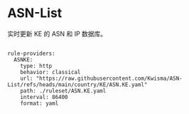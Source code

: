 
# ASN-List

实时更新 KE 的 ASN 和 IP 数据库。

<pre><code class="language-javascript">
rule-providers:
  ASNKE:
    type: http
    behavior: classical
    url: "https://raw.githubusercontent.com/Kwisma/ASN-List/refs/heads/main/country/KE/ASN.KE.yaml"
    path: ./ruleset/ASN.KE.yaml
    interval: 86400
    format: yaml
</code></pre>